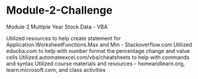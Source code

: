 # Module-2-Challenge
Module 2 Multiple Year Stock Data - VBA

Utilized resources to help create statement for Application.WorksheetFunctions.Max and Min - Stackoverflow.com
Utilized educba.com to help with number format the percentage change and value cells
Utilized automateexcel.com/vba/cheatsheets to help with commands and syntax
Utilized course materials and resources - homeandlearn.org, learn.microsoft.com, and class activities
